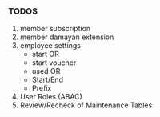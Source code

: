### TODOS

1. member subscription
2. member damayan extension
3. employee settings
    - start OR
    - start voucher
    - used OR
    - Start/End
    - Prefix
4. User Roles (ABAC)
5. Review/Recheck of Maintenance Tables
